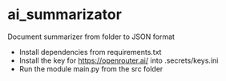 # ai_summarizator
Document summarizer from folder to JSON format

- Install dependencies from requirements.txt
- Install the key for https://openrouter.ai/ into .secrets/keys.ini
- Run the module main.py from the src folder